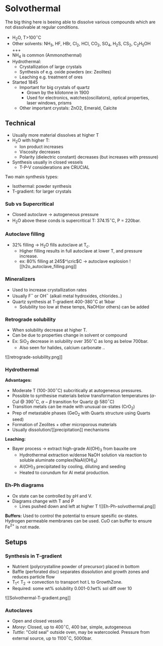 # Solvothermal
The big thing here is beeing able to dissolve various compounds which are not dissolvable at regular conditions.
- H$_2$O, T\>100$^\circ$C
- Other solvents: NH$_3$, HF, HBr, Cl$_2$, HCl, CO$_2$, SO$_4$, H$_2$S, CS$_2$, C$_2$H$_5$OH +++
- NH$_4$ is common (Ammonothermal)
- Hydrothermal:
	- Crystallization of large crystals
	- Synthesis of e.g. oxide powders (ex: Zeolites)
	- Leaching e.g. treatment of ores
- Started 1845
	- Important for big crystals of quartz
		- Grown by the kilotonne in 1900
		- Used for electronics, watches(oscillators), optical properties, laser windows, prisms
	- Other important crystals: ZnO2, Emerald, Calcite

## Technical
- Usually more material dissolves at higher T
- H$_2$O with higher T:
	- Ion product increases
	- Viscosity decreases
	- Polarity (dielectric constant) decreases (but increases with pressure)
- Synthesis usually in closed vessels
	- T-P-V considerations are CRUCIAL

Two main synthesis types:
- Isothermal: powder synthesis
- T-gradient: for larger crystals

### Sub vs Supercritical
- Closed autoclave -> autogeneous pressure
- H$_2$O above these conds is supercritical T: 374.15$^\circ$C, P = 220bar.

### Autoclave filling
- 32% filling -> H$_2$O fills autoclave at T$_c$.
	- Higher filling results in full autoclave at lower T, and pressure increase.
	- ex: 80% filling at 245$^\cric$C -> autoclave explosion
![[h2o_autoclave_filling.png]]

### Mineralizers
- Used to increase crystallization rates
- Usually F$^-$ or OH$^-$ (alkali metal hydroxides, chlorides..)
- Quartz synthesis at T-gradient 400-380$^\circ$C at 1kbar
	- Solubility too low at these temps, NaOH(or others) can be added

### Retrograde solubility
- When solubility decrease at higher T.
- Can be due to properties change in solvent or compound
- Ex: SiO$_2$ decrease in solubility over 350$^\circ$C as long as below 700bar.
	- Also seen for halides, calcium carbonate ..

![[retrograde-solubility.png]]

### Hydrothermal
**Advantages:**
- Moderate T (100-300$^\circ$C) subcritically at autogeneous pressures.
- Possible to synthesise materials below transformation temperatures ($\alpha$-CuI @ 390$^\circ$C, $\alpha-\beta$ transition for Quartz @ 580$^\circ$C)
- Transition metals can be made with unusual ox-states (CrO$_2$)
- Prep of metastable phases (GeO$_2$ with Quarts structure using Quarts seed)
- Formation of Zeolites + other microporous materials
- Usually dissolution/[[precipitation]] mechanisms

**Leaching:**
- Bayer process -> extract high-grade Al(OH)$_3$ from bauxite ore
	- Hydrothermal extraction w/dense NaOH solution via reaction to soluble aluminate complex(NaAl(OH)$_4$)
	- Al(OH)$_3$ precipitated by cooling, diluting and seeding
	- Heated to corundum for Al metal production.

### Eh-Ph diagrams
- Ox state can be controlled by pH and V.
- Diagrams change with T and P
	- Lines pushed down and left at higher T
![[Eh-Ph-solvothermal.png]]

**Buffers:**
Used to control the potential to ensure spesific ox-states. Hydrogen permeable membranes can be used. CuO can buffer to ensure Fe$^{2+}$ is not made.

## Setups
### Synthesis in T-gradient
- Nutrient (polycrystalline powder of precursor) placed in bottom
- Baffle (perforated disc) separates dissolution and growth zones and reduces particle flow
- T$_1$\< T$_2$ -> convection to transport hot L to GrowthZone.
- Required: some wt% solubility 0.001-0.1wt% sol diff over 10

![[Solvothermal-T-gradient.png]]

### Autoclaves
- Open and closed vessels
- *Morey*: Closed, up to 400$^\circ$C, 400 bar, simple, autogeneous
- *Tuttle*: "Cold seal" outside oven, may be watercooled. Pressure from external source, up to 1100$^\circ$C, 5000bar.

